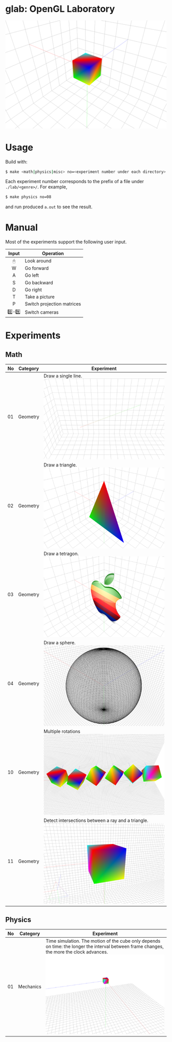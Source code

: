# glab: OpenGL Laboratory
![Sample](./images/20211216T144526.png)

# Usage
Build with:

```bash
$ make <math|physics|misc> no=<experiment number under each directory>
```

Each experiment number corresponds to the prefix of a file under `./lab/<genre>/`.
For example,

```bash
$ make physics no=08
```

and run produced `a.out` to see the result.

# Manual
Most of the experiments support the following user input.

| Input | Operation |
|:-----:|-----------|
| 🖱     | Look around |
| W     | Go forward |
| A     | Go left |
| S     | Go backward |
| D     | Go right |
| T     | Take a picture |
| P     | Switch projection matrices |
| 0️⃣-9️⃣   | Switch cameras |

# Experiments
## Math
| No | Category | Experiment |
|----|----------|------------|
| 01 | Geometry | Draw a single line. ![math_01.png](./images/math_01.png) |
| 02 | Geometry | Draw a triangle. ![math_02.png](./images/math_02.png) |
| 03 | Geometry | Draw a tetragon. ![math_03.png](./images/math_03.png) |
| 04 | Geometry | Draw a sphere. ![math_04.png](./images/math_04.png) |
| 10 | Geometry | Multiple rotations ![math_10.png](./images/math_10.png) |
| 11 | Geometry | Detect intersections between a ray and a triangle. ![math_11.png](./images/math_11.png) |

## Physics
| No | Category  | Experiment |
|----|-----------|------------|
| 01 | Mechanics | Time simulation. The motion of the cube only depends on time: the longer the interval between frame changes, the more the clock advances. ![physics_01.png](./images/physics_01.png) |

